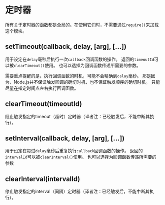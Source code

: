 # 定时器

所有关于定时器的函数都是全局的。在使用它们时，不需要通过`require()`来加载这个模块。

## setTimeout(callback, delay, [arg], [...])

用于设定在`delay`毫秒后执行一次`callback`回调函数的操作。
返回的`timeoutId`可以被`clearTimeout()`使用。
也可以选择为回调函数传递所需要的参数。

需要重点提醒的是，执行回调函数的时机，可能不会精确到`delay`毫秒。
那是因为，Node.js并不保证触发回调的确切时机，也不保证触发顺序的确切时机。
只能尽量在指定时间点左右执行回调函数。

## clearTimeout(timeoutId)

阻止触发指定的timeout（超时）定时器（译者注：已经触发后，不能中断其执行）。

## setInterval(callback, delay, [arg], [...])

用于设定在每过`delay`毫秒后重复执行`callback`回调函数的操作。
返回的`intervalId`可以被`clearInterval()`使用。
也可以选择为回调函数传递所需要的参数

## clearInterval(intervalId)

停止触发指定的interval（间隔）定时器（译者注：已经触发后，不能中断其执行）。

